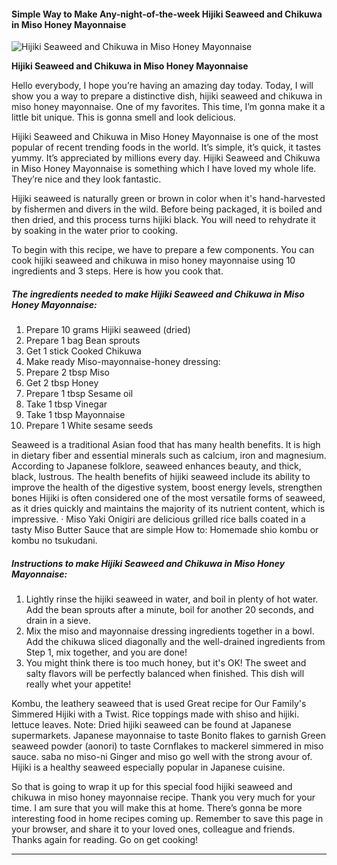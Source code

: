             

#### Simple Way to Make Any-night-of-the-week Hijiki Seaweed and Chikuwa in Miso Honey Mayonnaise

![Hijiki Seaweed and Chikuwa in Miso Honey Mayonnaise](https://img-global.cpcdn.com/recipes/6619421786243072/751x532cq70/hijiki-seaweed-and-chikuwa-in-miso-honey-mayonnaise-recipe-main-photo.jpg)

**Hijiki Seaweed and Chikuwa in Miso Honey Mayonnaise**

Hello everybody, I hope you’re having an amazing day today. Today, I will show you a way to prepare a distinctive dish, hijiki seaweed and chikuwa in miso honey mayonnaise. One of my favorites. This time, I’m gonna make it a little bit unique. This is gonna smell and look delicious.

Hijiki Seaweed and Chikuwa in Miso Honey Mayonnaise is one of the most popular of recent trending foods in the world. It’s simple, it’s quick, it tastes yummy. It’s appreciated by millions every day. Hijiki Seaweed and Chikuwa in Miso Honey Mayonnaise is something which I have loved my whole life. They’re nice and they look fantastic.

Hijiki seaweed is naturally green or brown in color when it's hand-harvested by fishermen and divers in the wild. Before being packaged, it is boiled and then dried, and this process turns hijiki black. You will need to rehydrate it by soaking in the water prior to cooking.

To begin with this recipe, we have to prepare a few components. You can cook hijiki seaweed and chikuwa in miso honey mayonnaise using 10 ingredients and 3 steps. Here is how you cook that.

##### The ingredients needed to make Hijiki Seaweed and Chikuwa in Miso Honey Mayonnaise:

1.  Prepare 10 grams Hijiki seaweed (dried)
2.  Prepare 1 bag Bean sprouts
3.  Get 1 stick Cooked Chikuwa
4.  Make ready Miso-mayonnaise-honey dressing:
5.  Prepare 2 tbsp Miso
6.  Get 2 tbsp Honey
7.  Prepare 1 tbsp Sesame oil
8.  Take 1 tbsp Vinegar
9.  Take 1 tbsp Mayonnaise
10.  Prepare 1 White sesame seeds

Seaweed is a traditional Asian food that has many health benefits. It is high in dietary fiber and essential minerals such as calcium, iron and magnesium. According to Japanese folklore, seaweed enhances beauty, and thick, black, lustrous. The health benefits of hijiki seaweed include its ability to improve the health of the digestive system, boost energy levels, strengthen bones Hijiki is often considered one of the most versatile forms of seaweed, as it dries quickly and maintains the majority of its nutrient content, which is impressive. · Miso Yaki Onigiri are delicious grilled rice balls coated in a tasty Miso Butter Sauce that are simple How to: Homemade shio kombu or kombu no tsukudani.

##### Instructions to make Hijiki Seaweed and Chikuwa in Miso Honey Mayonnaise:

1.  Lightly rinse the hijiki seaweed in water, and boil in plenty of hot water. Add the bean sprouts after a minute, boil for another 20 seconds, and drain in a sieve.
2.  Mix the miso and mayonnaise dressing ingredients together in a bowl. Add the chikuwa sliced diagonally and the well-drained ingredients from Step 1, mix together, and you are done!
3.  You might think there is too much honey, but it's OK! The sweet and salty flavors will be perfectly balanced when finished. This dish will really whet your appetite!

Kombu, the leathery seaweed that is used Great recipe for Our Family's Simmered Hijiki with a Twist. Rice toppings made with shiso and hijiki. lettuce leaves. Note: Dried hijiki seaweed can be found at Japanese supermarkets. Japanese mayonnaise to taste Bonito flakes to garnish Green seaweed powder (aonori) to taste Cornflakes to mackerel simmered in miso sauce. saba no miso-ni Ginger and miso go well with the strong avour of. Hijiki is a healthy seaweed especially popular in Japanese cuisine.

So that is going to wrap it up for this special food hijiki seaweed and chikuwa in miso honey mayonnaise recipe. Thank you very much for your time. I am sure that you will make this at home. There’s gonna be more interesting food in home recipes coming up. Remember to save this page in your browser, and share it to your loved ones, colleague and friends. Thanks again for reading. Go on get cooking!

* * *